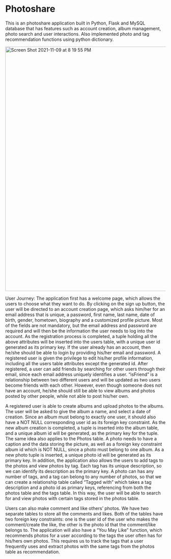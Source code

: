 # Photoshare
This is an photoshare application built in Python, Flask and MySQL database that has features such as account creation, album management, photo search and user interactions. Also implemented photo and tag recommendation functions using python dictionary.


<img width="765" alt="Screen Shot 2021-11-09 at 8 19 55 PM" src="https://user-images.githubusercontent.com/22482899/141032058-82077ab0-deac-480a-87bf-e86125302401.png">


User Journey:
The application first has a welcome page, which allows the users to choose what they want to do. By clicking on the sign up button, the user will be directed to an account creation page, which asks him/her for an email address that is unique, a password, first name, last name, date of birth, gender, hometown, biography and a customized profile picture. Most of the fields are not mandatory, but the email address and password are required and will then be the information the user needs to log into the account. As the registration process is completed, a tuple holding all the above attributes will be inserted into the users table, with a unique user id generated as its primary key. If the user already has an account, then he/she should be able to login by providing his/her email and password. A registered user is given the privilege to edit his/her profile information, including all the users table attributes except the generated id. After registered, a user can add friends by searching for other users through their email, since each email address uniquely identifies a user. “isFriend” is a relationship between two different users and will be updated as two users become friends with each other. However, even though someone does not have an account, he/she should still be able to view albums and photos posted by other people, while not able to post his/her own. 

A registered user is able to create albums and upload photos to the albums. The user will be asked to give the album a name, and select a date of creation. Since an album must belong to exactly one user, it should also have a NOT NULL corresponding user id as its foreign key constraint. As the new album creation is completed, a tuple is inserted into the album table, and a unique album id will be generated, as the primary key for the tuple. The same idea also applies to the Photos table. A photo needs to have a caption and the data storing the picture, as well as a foreign key constraint album id which is NOT NULL, since a photo must belong to one album. As a new photo tuple is inserted, a unique photo id will be generated as its primary key. In addition, the application also allows the users to add tags to the photos and view photos by tag. Each tag has its unique description, so we can identify its description as the primary key. A photo can has any number of tags, and a tag can belong to any number of photos, so that we can create a relationship table called “Tagged with” which takes a tag description and a photo id as primary keys, referencing from both the photos table and the tags table. In this way, the user will be able to search for and view photos with certain tags stored in the photos table. 

Users can also make comment and like others’ photos. We have two separate tables to store all the comments and likes. Both of the tables have two foreign key constraints: one is the user id of the user who makes the comment/create the like, the other is the photo id that the comment/like belongs to. The application will also have a “You May Like” function, which recommends photos for a user according to the tags the user often has for his/hers own photos. This requires us to track the tags that a user frequently uses and extract photos with the same tags from the photos table as recommendation. 

